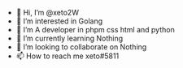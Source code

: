 - 👋 Hi, I’m @xeto2W
- 👀 I’m interested in Golang
- 👀 I’m A developer in phpm css html and python 
- 🌱 I’m currently learning Nothing
- 💞️ I’m looking to collaborate on Nothing
- 📫 How to reach me xeto#5811


